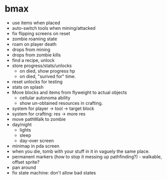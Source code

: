 # bmax

* use items when placed
* auto-switch tools when mining/attacked
* fix flipping screens on reset
* zombie roaming state
* roam on player death
* drops from mining
* drops from zombie kills
* find a recipe, unlock
* store progress/stats/unlocks
  * on died, show progress hp
  * on died, "surived for" time.
* reset unlocks for testing
* stats on splash
* Move blocks and items from flyweight to actual objects
  * cellular autonoma ability
  * show un-obtained resources in crafting.
* system for player -> tool -> target block
* system for crafting: res -> more res
* move pathWalk to zombie
* day/night
  * lights
  * sleep
  * day-over screen
* minimap in pda screen
* when you die, tomb with your stuff in it in vaguely the same place.
* permanent markers (how to stop it messing up pathfinding?) - walkable, offset sprite?
* pan around
* fix state machine: don't allow bad states
